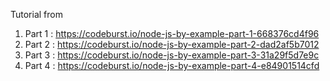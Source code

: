 Tutorial from 

1. Part 1 : https://codeburst.io/node-js-by-example-part-1-668376cd4f96
2. Part 2 : https://codeburst.io/node-js-by-example-part-2-dad2af5b7012
3. Part 3 : https://codeburst.io/node-js-by-example-part-3-31a29f5d7e9c
4. Part 4 : https://codeburst.io/node-js-by-example-part-4-e84901514cfd